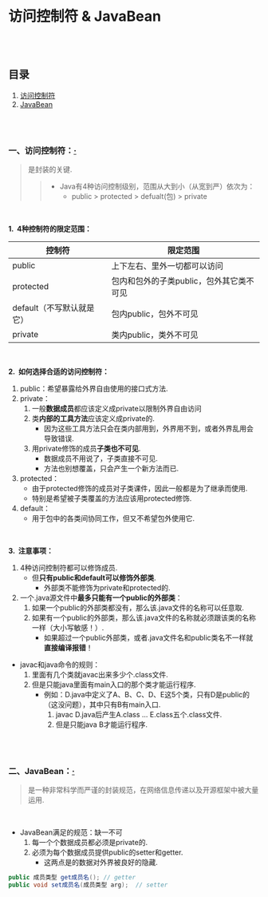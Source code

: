 # 访问控制符 & JavaBean


<br><br>

## 目录

1. [访问控制符]()
2. [JavaBean]()

<br><br>

### 一、访问控制符：[·](#目录)
> 是封装的关键.
>
>> - Java有4种访问控制级别，范围从大到小（从宽到严）依次为：
>>    - public > protected > defualt(包) > private

<br>

**1.&nbsp; 4种控制符的限定范围：**

| 控制符 | 限定范围 |
| --- | --- |
| public | 上下左右、里外一切都可以访问 |
| protected | 包内和包外的子类public，包外其它类不可见 |
| default（不写默认就是它）| 包内public，包外不可见 |
| private | 类内public，类外不可见 |

<br>

**2.&nbsp; 如何选择合适的访问控制符：**

1. public：希望暴露给外界自由使用的接口式方法.
2. private：
   1. 一般**数据成员**都应该定义成private以限制外界自由访问
   2. 类**内部的工具方法**应该定义成private的.
      - 因为这些工具方法只会在类内部用到，外界用不到，或者外界乱用会导致错误.
   3. 用private修饰的成员**子类也不可见**.
      - 数据成员不用说了，子类直接不可见.
      - 方法也别想覆盖，只会产生一个新方法而已.
3. protected：
   - 由于protected修饰的成员对子类课件，因此一般都是为了继承而使用.
   - 特别是希望被子类覆盖的方法应该用protected修饰.
4. default：
   - 用于包中的各类间协同工作，但又不希望包外使用它.

<br>

**3.&nbsp; 注意事项：**

1. 4种访问控制符都可以修饰成员.
   - 但**只有public和default可以修饰外部类**.
      - 外部类不能修饰为private和protected的.
2. 一个.java源文件中**最多只能有一个public的外部类**：
   1. 如果一个public的外部类都没有，那么该.java文件的名称可以任意取.
   2. 如果有一个public的外部类，那么该.java文件的名称就必须跟该类的名称一样（大小写敏感！）.
      - 如果超过一个public外部类，或者.java文件名和public类名不一样就**直接编译报错**！

- javac和java命令的规则：
   1. 里面有几个类就javac出来多少个.class文件.
   2. 但是只能java里面有main入口的那个类才能运行程序.
      - 例如：D.java中定义了A、B、C、D、E这5个类，只有D是public的（这没问题），其中只有B有main入口.
         1. javac D.java后产生A.class ... E.class五个.class文件.
         2. 但是只能java B才能运行程序.

<br><br>

### 二、JavaBean：[·](#目录)
> 是一种非常科学而严谨的封装规范，在网络信息传递以及开源框架中被大量运用.

<br>

- JavaBean满足的规范：缺一不可
   1. 每一个个数据成员都必须是private的.
   2. 必须为每个数据成员提供public的setter和getter.
      - 这两点是的数据对外界被良好的隐藏.

```Java
public 成员类型 get成员名(); // getter
public void set成员名(成员类型 arg);  // setter
```
